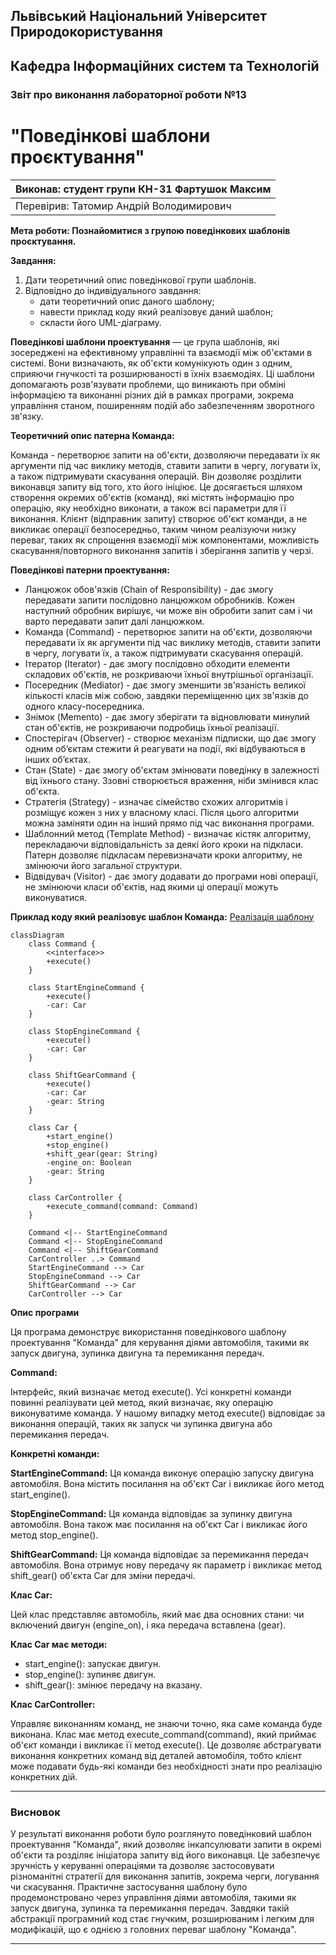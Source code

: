 ## Львівський Національний Університет Природокористування

## Кафедра Інформаційних систем та Технологій

### Звіт про виконання лабораторної роботи №13

# "Поведінкові шаблони проєктування"

| Виконав: студент групи КН-31 Фартушок Максим |
|----------------------------------------------|
| Перевірив: Татомир Андрій Володимирович      |

**Мета роботи: Познайомитися з групою поведінкових шаблонів проєктування.**

**Завдання:**

1. Дати теоретичний опис поведінкової групи шаблонів.
2. Відповідно до індивідуального завдання:
    - дати теоретичний опис даного шаблону;
    - навести приклад коду який
      реалізовує даний шаблон;
    - скласти його UML-діаграму.

**Поведінкові шаблони проектування** — це група шаблонів, які зосереджені на ефективному управлінні та взаємодії між
об'єктами в системі. Вони визначають, як об'єкти
комунікують один з одним, сприяючи гнучкості та розширюваності в їхніх взаємодіях. Ці шаблони допомагають розв'язувати
проблеми, що виникають при обміні інформацією та виконанні різних дій в рамках програми, зокрема управління станом,
поширенням подій або забезпеченням зворотного зв'язку.

**Теоретичний опис патерна Команда:**

Команда - перетворює запити на об'єкти, дозволяючи передавати їх як аргументи під час виклику методів, ставити
запити в чергу, логувати їх, а також підтримувати скасування операцій. Він дозволяє розділити виконавця запиту від того,
хто його ініціює. Це досягається шляхом створення окремих
об'єктів (команд), які містять інформацію про операцію, яку необхідно виконати, а також всі параметри для її виконання.
Клієнт (відправник запиту) створює об'єкт команди, а не викликає операції безпосередньо, таким чином реалізуючи низку
переваг, таких як спрощення взаємодії між компонентами, можливість скасування/повторного виконання запитів і зберігання
запитів у черзі.

**Поведінкові патерни проектування:**

- Ланцюжок обов'язків (Chain of Responsibility) - дає змогу передавати запити послідовно ланцюжком обробників. Кожен
  наступний обробник вирішує, чи може він обробити запит сам і чи варто передавати запит далі ланцюжком.
- Команда (Command) - перетворює запити на об'єкти, дозволяючи передавати їх як аргументи під час виклику методів,
  ставити запити в чергу,
  логувати їх, а також підтримувати скасування операцій.
- Ітератор (Iterator) - дає змогу послідовно обходити елементи складових об'єктів, не розкриваючи їхньої внутрішньої
  організації.
- Посередник (Mediator) - дає змогу зменшити зв'язаність великої кількості класів між собою, завдяки переміщенню цих
  зв'язків до одного
  класу-посередника.
- Знімок (Memento) - дає змогу зберігати та відновлювати минулий стан об'єктів, не розкриваючи подробиць їхньої
  реалізації.
- Спостерігач (Observer) - створює механізм підписки, що дає змогу одним об’єктам стежити й реагувати на події, які
  відбуваються в інших
  об’єктах.
- Стан (State) - дає змогу об'єктам змінювати поведінку в залежності від їхнього стану. Ззовні створюється враження,
  ніби змінився клас
  об'єкта.
- Стратегія (Strategy) - изначає сімейство схожих алгоритмів і розміщує кожен з них у власному класі. Після цього
  алгоритми можна заміняти
  один на інший прямо під час виконання програми.
- Шаблонний метод (Template Method) - визначає кістяк алгоритму, перекладаючи відповідальність за деякі його кроки на
  підкласи. Патерн дозволяє підкласам
  перевизначати кроки алгоритму, не змінюючи його загальної структури.
- Відвідувач (Visitor) - дає змогу додавати до програми нові операції, не змінюючи класи об'єктів, над якими ці операції
  можуть виконуватися.

**Приклад коду який реалізовує шаблон Команда:**
[Реалізація шаблону](command.py)

```mermaid
classDiagram
    class Command {
        <<interface>>
        +execute()
    }

    class StartEngineCommand {
        +execute()
        -car: Car
    }

    class StopEngineCommand {
        +execute()
        -car: Car
    }

    class ShiftGearCommand {
        +execute()
        -car: Car
        -gear: String
    }

    class Car {
        +start_engine()
        +stop_engine()
        +shift_gear(gear: String)
        -engine_on: Boolean
        -gear: String
    }

    class CarController {
        +execute_command(command: Command)
    }

    Command <|-- StartEngineCommand
    Command <|-- StopEngineCommand
    Command <|-- ShiftGearCommand
    CarController ..> Command
    StartEngineCommand --> Car
    StopEngineCommand --> Car
    ShiftGearCommand --> Car
    CarController --> Car

```

**Опис програми**

Ця програма демонструє використання поведінкового шаблону проектування "Команда" для керування діями автомобіля, такими
як запуск двигуна, зупинка двигуна та перемикання передач.

**Command:**

Інтерфейс, який визначає метод execute(). Усі конкретні команди повинні реалізувати цей метод,
який визначає, яку операцію виконуватиме команда.
У нашому випадку метод execute() відповідає за виконання операцій, таких як запуск чи зупинка двигуна або перемикання
передач.

**Конкретні команди:**

**StartEngineCommand:** Ця команда виконує операцію запуску двигуна автомобіля. Вона містить посилання на об'єкт Car і
викликає його метод start_engine().

**StopEngineCommand:** Ця команда відповідає за зупинку двигуна автомобіля. Вона також має посилання на об'єкт Car і
викликає його метод stop_engine().

**ShiftGearCommand:** Ця команда відповідає за перемикання передач автомобіля. Вона отримує нову передачу як параметр і
викликає метод shift_gear() об'єкта Car для зміни передачі.

**Клас Car:**

Цей клас представляє автомобіль, який має два основних стани: чи включений двигун (engine_on), і яка передача
вставлена (gear).

**Клас Car має методи:**

- start_engine(): запускає двигун.
- stop_engine(): зупиняє двигун.
- shift_gear(): змінює передачу на вказану.

**Клас CarController:**

Управляє виконанням команд, не знаючи точно, яка саме команда буде виконана. Клас має метод
execute_command(command), який приймає об'єкт команди і викликає її метод execute().
Це дозволяє абстрагувати виконання конкретних команд від деталей автомобіля, тобто клієнт може подавати будь-які команди
без необхідності знати про реалізацію конкретних дій.

---

### Висновок

У результаті виконання роботи було розглянуто поведінковий шаблон проектування "Команда", який дозволяє інкапсулювати
запити в окремі об'єкти та розділяє ініціатора запиту від його виконавця. Це забезпечує зручність у керуванні операціями
та дозволяє застосовувати різноманітні стратегії для виконання запитів, зокрема черги, логування чи скасування.
Практичне застосування шаблону було продемонстровано через управління діями автомобіля, такими як запуск двигуна,
зупинка та перемикання передач. Завдяки такій абстракції програмний код стає гнучким, розширюваним і легким для
модифікацій, що є однією з головних переваг шаблону "Команда".

---
